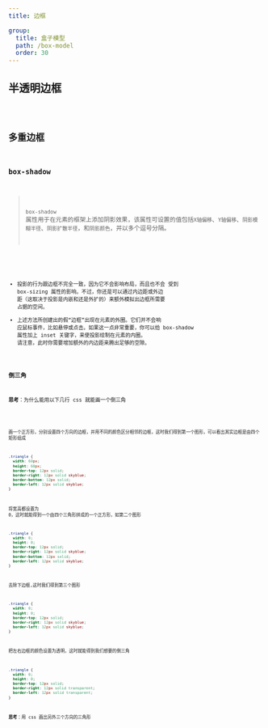 ```yaml
---
title: 边框

group:
  title: 盒子模型
  path: /box-model
  order: 30
---
```


## 半透明边框

<code src="./demo/Demo2.tsx" />

## 多重边框

### box-shadow

> `box-shadow` 属性用于在元素的框架上添加阴影效果，该属性可设置的值包括`X轴偏移`、`Y轴偏移`、`阴影模糊半径`、`阴影扩散半径`，和`阴影颜色`，并以多个逗号分隔。

<code src="./demo/Demo3.tsx" />

- 投影的行为跟边框不完全一致，因为它不会影响布局，而且也不会
  受到 box-sizing 属性的影响。不过，你还是可以通过内边距或外边
  距（这取决于投影是内嵌和还是外扩的）来额外模拟出边框所需要
  占据的空间。
- 上述方法所创建出的假“边框”出现在元素的外圈。它们并不会响
  应鼠标事件，比如悬停或点击。如果这一点非常重要，你可以给
  box-shadow 属性加上 inset 关键字，来使投影绘制在元素的内圈。
  请注意，此时你需要增加额外的内边距来腾出足够的空隙。

### 倒三角

**思考**：为什么能用以下几行 css 就能画一个倒三角

<code src="./demo/TriangleStep.tsx" />

画一个正方形，分别设置四个方向的边框，并用不同的颜色区分相邻的边框，这时我们得到第一个图形，可以看出其实边框是由四个矩形组成

```css
.triangle {
  width: 60px;
  height: 60px;
  border-top: 12px solid;
  border-right: 12px solid skyblue;
  border-bottom: 12px solid;
  border-left: 12px solid skyblue;
}
```

将宽高都设置为 0，这时就能得到一个由四个三角形拼成的一个正方形，如第二个图形

```css
.triangle {
  width: 0;
  height: 0;
  border-top: 12px solid;
  border-right: 12px solid skyblue;
  border-bottom: 12px solid;
  border-left: 12px solid skyblue;
}
```

去除下边框,这时我们得到第三个图形

```css
.triangle {
  width: 0;
  height: 0;
  border-top: 12px solid;
  border-right: 12px solid skyblue;
  border-left: 12px solid skyblue;
}
```

把左右边框的颜色设置为透明，这时就能得到我们想要的倒三角

```css
.triangle {
  width: 0;
  height: 0;
  border-top: 12px solid;
  border-right: 12px solid transparent;
  border-left: 12px solid transparent;
}
```

**思考**：用 css 画出另外三个方向的三角形

<code src="./demo/Triangle.tsx" />
